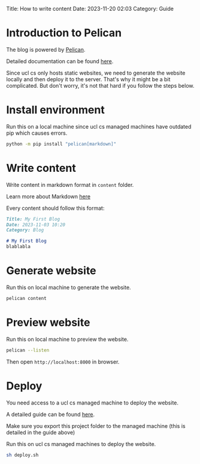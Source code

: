 Title: How to write content
Date: 2023-11-20 02:03
Category: Guide

# Introduction to Pelican
The blog is powered by [Pelican](https://blog.getpelican.com/).

Detailed documentation can be found [here](https://docs.getpelican.com/en/latest/index.html).

Since ucl cs only hosts static websites, we need to generate the website locally and then deploy it to the server. That's why it might be a bit complicated. But don't worry, it's not that hard if you follow the steps below.



# Install environment
Run this on a local machine since ucl cs managed machines have outdated pip which causes errors.
```bash
python -m pip install "pelican[markdown]"
```

# Write content
Write content in markdown format in `content` folder.

Learn more about Markdown [here](https://www.markdownguide.org/basic-syntax/)

Every content should follow this format:
```markdown
Title: My First Blog
Date: 2023-11-03 10:20
Category: Blog

# My First Blog
blablabla
```

# Generate website
Run this on local machine to generate the website.
```bash
pelican content
```

# Preview website
Run this on local machine to preview the website.
```bash
pelican --listen
```
Then open `http://localhost:8000` in browser.

# Deploy
You need access to a ucl cs managed machine to deploy the website.

A detailed guide can be found [here](https://moodle.ucl.ac.uk/pluginfile.php/6251276/mod_forum/attachment/1748944/Guidelines%20for%20Hosting%20the%20COMP0016%20Project%20Website.pdf).

Make sure you export this project folder to the managed machine (this is detailed in the guide above)

Run this on ucl cs managed machines to deploy the website.
```bash
sh deploy.sh
```
